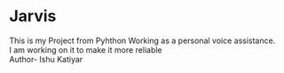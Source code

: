 # Jarvis
This is my Project from Pyhthon Working as a personal voice assistance.
<br>
I am working on it to make it more reliable
<br>
Author- Ishu Katiyar
